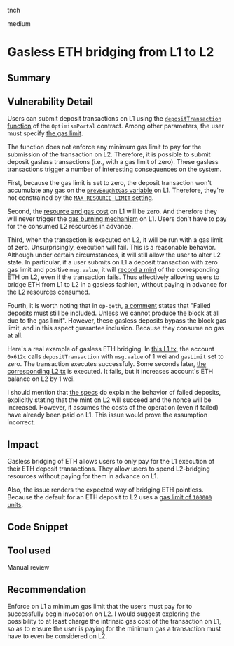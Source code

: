 tnch

medium

# Gasless ETH bridging from L1 to L2

## Summary



## Vulnerability Detail

Users can submit deposit transactions on L1 using the [`depositTransaction` function](https://github.com/sherlock-audit/2023-01-optimism/blob/main/optimism/packages/contracts-bedrock/contracts/L1/OptimismPortal.sol#L358) of the `OptimismPortal` contract. Among other parameters, the user must specify [the gas limit](https://github.com/sherlock-audit/2023-01-optimism/blob/main/optimism/packages/contracts-bedrock/contracts/L1/OptimismPortal.sol#L361).

The function does not enforce any minimum gas limit to pay for the submission of the transaction on L2. Therefore, it is possible to submit deposit gasless transactions (i.e., with a gas limit of zero). These gasless transactions trigger a number of interesting consequences on the system.

First, because the gas limit is set to zero, the deposit transaction won't accumulate any gas on the [`prevBoughtGas` variable](https://github.com/sherlock-audit/2023-01-optimism/blob/main/optimism/packages/contracts-bedrock/contracts/L1/ResourceMetering.sol#L131) on L1. Therefore, they're not constrained by the [`MAX_RESOURCE_LIMIT` setting](https://github.com/sherlock-audit/2023-01-optimism/blob/main/optimism/packages/contracts-bedrock/contracts/L1/ResourceMetering.sol#L132-L135).

Second, the [resource and gas cost](https://github.com/sherlock-audit/2023-01-optimism/blob/main/optimism/packages/contracts-bedrock/contracts/L1/ResourceMetering.sol#L137-L145) on L1 will be zero. And therefore they will never trigger the [gas burning mechanism](https://github.com/sherlock-audit/2023-01-optimism/blob/main/optimism/packages/contracts-bedrock/contracts/L1/ResourceMetering.sol#L151-L153) on L1. Users don't have to pay for the consumed L2 resources in advance.

Third, when the transaction is executed on L2, it will be run with a gas limit of zero. Unsurprisingly, execution will fail. This is a reasonable behavior. Although under certain circumstances, it will still allow the user to alter L2 state. In particular, if a user submits on L1 a deposit transaction with zero gas limit and positive `msg.value`, it will [record a mint](https://github.com/sherlock-audit/2023-01-optimism/blob/main/op-geth/core/state_transition.go#L306-L308) of the corresponding ETH on L2, even if the transaction fails. Thus effectively allowing users to bridge ETH from L1 to L2 in a gasless fashion, without paying in advance for the L2 resources consumed.

Fourth, it is worth noting that in `op-geth`, [a comment](https://github.com/sherlock-audit/2023-01-optimism/blob/main/op-geth/core/state_transition.go#L312) states that "Failed deposits must still be included. Unless we cannot produce the block at all due to the gas limit". However, these gasless deposits bypass the block gas limit, and in this aspect guarantee inclusion. Because they consume no gas at all.

Here's a real example of gasless ETH bridging. In [this L1 tx](https://goerli.etherscan.io/tx/0xe604736562f8d3d7328a3a1413199eb8f6e0c0da7c45b97d75554402d8e74054), the account `0x612c` calls `depositTransaction` with `msg.value` of 1 wei and `gasLimit` set to zero. The transaction executes successfuly. Some seconds later, [the corresponding L2 tx](https://goerli-optimism.etherscan.io/tx/0xb899c9382feb1c5236d8c403fa7fcd5f7e19af902aa6be932dea1526d5b24d21) is executed. It fails, but it increases account's ETH balance on L2 by 1 wei.

I should mention that [the specs](https://github.com/sherlock-audit/2023-01-optimism/blob/main/optimism/specs/deposits.md#execution) do explain the behavior of failed deposits, explicitly stating that the mint on L2 will succeed and the nonce will be increased. However, it assumes the costs of the operation (even if failed) have already been paid on L1. This issue would prove the assumption incorrect.

## Impact

Gasless bridging of ETH allows users to only pay for the L1 execution of their ETH deposit transactions. They allow users to spend L2-bridging resources without paying for them in advance on L1.

Also, the issue renders the expected way of bridging ETH pointless. Because the default for an ETH deposit to L2 uses a [gas limit of `100000` units](https://github.com/ethereum-optimism/optimism/blob/3c3e1a88b234a68bcd59be0c123d9f3cc152a91e/packages/contracts-bedrock/contracts/L1/OptimismPortal.sol#L41-L44).

## Code Snippet

## Tool used

Manual review

## Recommendation

Enforce on L1 a minimum gas limit that the users must pay for to successfully begin invocation on L2. I would suggest exploring the possibility to at least charge the intrinsic gas cost of the transaction on L1, so as to ensure the user is paying for the minimum gas a transaction must have to even be considered on L2.
